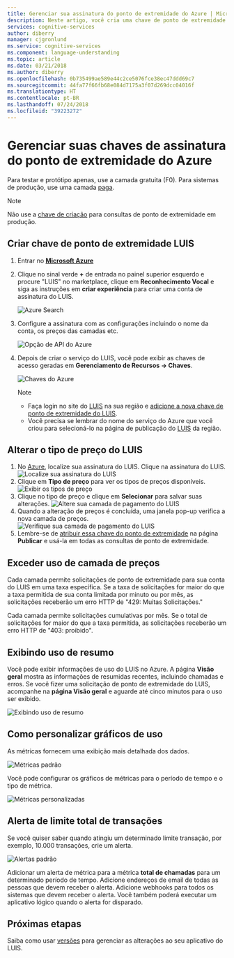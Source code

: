 ```yaml
---
title: Gerenciar sua assinatura do ponto de extremidade do Azure | Microsoft Docs
description: Neste artigo, você cria uma chave de ponto de extremidade limitada para sua conta do LUIS para fornecer tráfego ilimitado ao seu ponto de extremidade de acordo com um plano de pagamento.
services: cognitive-services
author: diberry
manager: cjgronlund
ms.service: cognitive-services
ms.component: language-understanding
ms.topic: article
ms.date: 03/21/2018
ms.author: diberry
ms.openlocfilehash: 0b735499ae589e44c2ce5076fce38ec47ddd69c7
ms.sourcegitcommit: 44fa77f66fb68e084d7175a3f07d269dcc04016f
ms.translationtype: HT
ms.contentlocale: pt-BR
ms.lasthandoff: 07/24/2018
ms.locfileid: "39223272"
---
```

# <a name="manage-azure-endpoint-subscription-keys"></a>Gerenciar suas chaves de assinatura do ponto de extremidade do Azure

Para testar e protótipo apenas, use a camada gratuita (F0). Para sistemas de produção, use uma camada [paga](https://aka.ms/luis-price-tier). 

> [!NOTE]
> Não use a [chave de criação](luis-concept-keys.md#authoring-key) para consultas de ponto de extremidade em produção.

<a name="create-luis-service"></a>
## <a name="create-luis-endpoint-key"></a>Criar chave de ponto de extremidade LUIS

1. Entrar no **[Microsoft Azure](https://ms.portal.azure.com/)** 
2. Clique no sinal verde **+** de entrada no painel superior esquerdo e procure "LUIS" no marketplace, clique em **Reconhecimento Vocal** e siga as instruções em **criar experiência**  para criar uma conta de assinatura do LUIS. 

    ![Azure Search](./media/luis-azure-subscription/azure-search.png) 

3. Configure a assinatura com as configurações incluindo o nome da conta, os preços das camadas etc. 

    ![Opção de API do Azure](./media/luis-azure-subscription/azure-api-choice.png) 

4. Depois de criar o serviço do LUIS, você pode exibir as chaves de acesso geradas em **Gerenciamento de Recursos -> Chaves**.  

    ![Chaves do Azure](./media/luis-azure-subscription/azure-keys.png)

    > [!Note] 
    > * Faça login no site do [LUIS](luis-reference-regions.md) na sua região e [adicione a nova chave de ponto de extremidade do LUIS](luis-how-to-manage-keys.md#assign-endpoint-key). 
    > * Você precisa se lembrar do nome do serviço do Azure que você criou para selecioná-lo na página de publicação do [LUIS](luis-reference-regions.md) da região.  

## <a name="change-luis-pricing-tier"></a>Alterar o tipo de preço do LUIS

1.  No [Azure](https://portal.azure.com), localize sua assinatura do LUIS. Clique na assinatura do LUIS.
    ![Localize sua assinatura do LUIS](./media/luis-usage-tiers/find.png)
2.  Clique em **Tipo de preço** para ver os tipos de preços disponíveis. 
    ![Exibir os tipos de preço](./media/luis-usage-tiers/subscription.png)
3.  Clique no tipo de preço e clique em **Selecionar** para salvar suas alterações. 
    ![Altere sua camada de pagamento do LUIS](./media/luis-usage-tiers/plans.png)
4.  Quando a alteração de preços é concluída, uma janela pop-up verifica a nova camada de preços. 
    ![Verifique sua camada de pagamento do LUIS](./media/luis-usage-tiers/updated.png)
5. Lembre-se de [atribuir essa chave do ponto de extremidade](luis-how-to-manage-keys.md#assign-endpoint-key) na página **Publicar** e usá-la em todas as consultas de ponto de extremidade. 

## <a name="exceed-pricing-tier-usage"></a>Exceder uso de camada de preços
Cada camada permite solicitações de ponto de extremidade para sua conta do LUIS em uma taxa específica. Se a taxa de solicitações for maior do que a taxa permitida de sua conta limitada por minuto ou por mês, as solicitações receberão um erro HTTP de "429: Muitas Solicitações."

Cada camada permite solicitações cumulativas por mês. Se o total de solicitações for maior do que a taxa permitida, as solicitações receberão um erro HTTP de "403: proibido".  

## <a name="viewing-summary-usage"></a>Exibindo uso de resumo
Você pode exibir informações de uso do LUIS no Azure. A página **Visão geral** mostra as informações de resumidas recentes, incluindo chamadas e erros. Se você fizer uma solicitação de ponto de extremidade do LUIS, acompanhe na **página Visão geral** e aguarde até cinco minutos para o uso ser exibido.

![Exibindo uso de resumo](./media/luis-usage-tiers/overview.png)

## <a name="customizing-usage-charts"></a>Como personalizar gráficos de uso
As métricas fornecem uma exibição mais detalhada dos dados.

![Métricas padrão](./media/luis-usage-tiers/metrics-default.png)

Você pode configurar os gráficos de métricas para o período de tempo e o tipo de métrica. 

![Métricas personalizadas](./media/luis-usage-tiers/metrics-custom.png)

## <a name="total-transactions-threshold-alert"></a>Alerta de limite total de transações
Se você quiser saber quando atingiu um determinado limite transação, por exemplo, 10.000 transações, crie um alerta. 

![Alertas padrão](./media/luis-usage-tiers/alert-default.png)

Adicionar um alerta de métrica para a métrica **total de chamadas** para um determinado período de tempo. Adicione endereços de email de todas as pessoas que devem receber o alerta. Adicione webhooks para todos os sistemas que devem receber o alerta. Você também poderá executar um aplicativo lógico quando o alerta for disparado. 

## <a name="next-steps"></a>Próximas etapas

Saiba como usar [versões](luis-how-to-manage-versions.md) para gerenciar as alterações ao seu aplicativo do LUIS.
